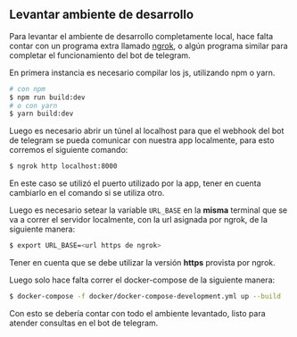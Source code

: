 ## Levantar ambiente de desarrollo

Para levantar el ambiente de desarrollo completamente local, hace falta contar
con un programa extra llamado [ngrok](https://ngrok.com/), o algún programa
similar para completar el funcionamiento del bot de telegram.

En primera instancia es necesario compilar los js, utilizando npm o yarn.

```bash
# con npm
$ npm run build:dev
# o con yarn
$ yarn build:dev
```

Luego es necesario abrir un túnel al localhost para que el webhook del bot de
telegram se pueda comunicar con nuestra app localmente, para esto corremos el
siguiente comando:

```bash
$ ngrok http localhost:8000
```

En este caso se utilizó el puerto utilizado por la app, tener en cuenta
cambiarlo en el comando si se utiliza otro.

Luego es necesario setear la variable `URL_BASE` en la **misma** terminal que se
va a correr el servidor localmente, con la url asignada por ngrok, de la siguiente manera:

```bash
$ export URL_BASE=<url https de ngrok>
```

Tener en cuenta que se debe utilizar la versión **https** provista por ngrok.

Luego solo hace falta correr el docker-compose de la siguiente manera:

```bash
$ docker-compose -f docker/docker-compose-development.yml up --build
```

Con esto se debería contar con todo el ambiente levantado, listo para atender
consultas en el bot de telegram.

